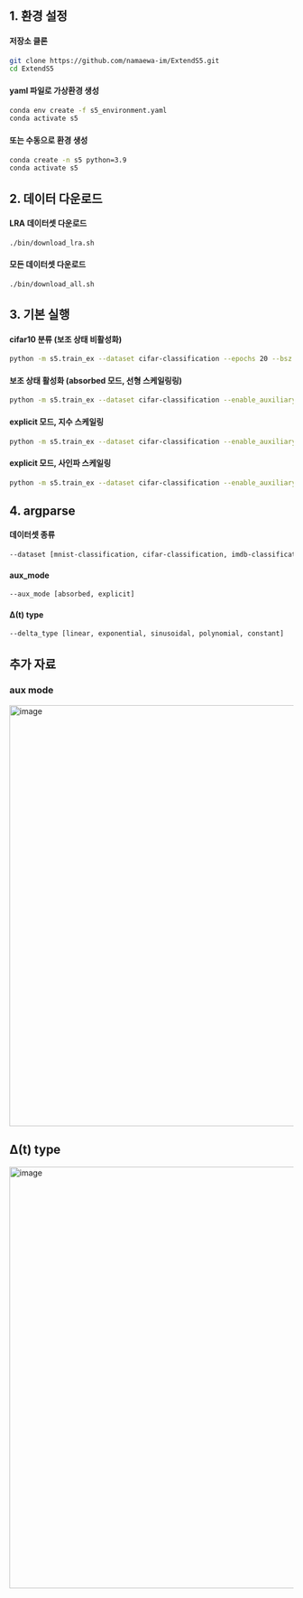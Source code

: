 
## 1. 환경 설정

#### 저장소 클론
```bash
git clone https://github.com/namaewa-im/ExtendS5.git
cd ExtendS5
```

#### yaml 파일로 가상환경 생성
```bash
conda env create -f s5_environment.yaml
conda activate s5
```

#### 또는 수동으로 환경 생성
```bash
conda create -n s5 python=3.9
conda activate s5
```

## 2. 데이터 다운로드

#### LRA 데이터셋 다운로드
```bash
./bin/download_lra.sh
```

#### 모든 데이터셋 다운로드
```bash
./bin/download_all.sh
```

## 3. 기본 실행

#### cifar10 분류 (보조 상태 비활성화)
```bash
python -m s5.train_ex --dataset cifar-classification --epochs 20 --bsz 32
```
#### 보조 상태 활성화 (absorbed 모드, 선형 스케일링링)
```bash
python -m s5.train_ex --dataset cifar-classification --enable_auxiliary --aux_mode absorbed --delta_type linear --epochs 20 --bsz 32
```
#### explicit 모드, 지수 스케일링
```bash
python -m s5.train_ex --dataset cifar-classification --enable_auxiliary --aux_mode explicit --delta_type linear --epochs 20 --bsz 32
```
#### explicit 모드, 사인파 스케일링
```bash
python -m s5.train_ex --dataset cifar-classification --enable_auxiliary --aux_mode explicit --delta_type sinusoidal --epochs 20 --bsz 32
```

## 4. argparse
#### 데이터셋 종류
```bash
--dataset [mnist-classification, cifar-classification, imdb-classification, litsops-classification, pathfinder-classification]
```
#### aux_mode
```bash
--aux_mode [absorbed, explicit]
```
#### Δ(t) type
```bash
--delta_type [linear, exponential, sinusoidal, polynomial, constant]
```

## 추가 자료
### aux mode
<img width="600" height="746" alt="image" src="https://github.com/user-attachments/assets/447cd98b-94d1-42f1-a33c-98cf2cd0b680" />


## Δ(t) type
<img width="733" height="747" alt="image" src="https://github.com/user-attachments/assets/482860a1-3dba-4021-afe2-9f0c5a6be654" />

